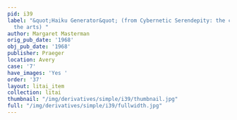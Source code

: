```yaml
---
pid: i39
label: "&quot;Haiku Generator&quot; (from Cybernetic Serendepity: the computer and
  the arts) "
author: Margaret Masterman
orig_pub_date: '1968'
obj_pub_date: '1968'
publisher: Praeger
location: Avery
case: '7'
have_images: 'Yes '
order: '37'
layout: litai_item
collection: litai
thumbnail: "/img/derivatives/simple/i39/thumbnail.jpg"
full: "/img/derivatives/simple/i39/fullwidth.jpg"
---
```


